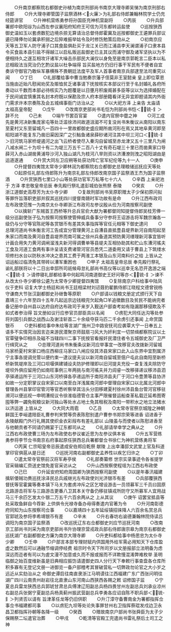 <!-- { "loadSidebar": true } -->
　　○升南京都察院右都御史孙植为南京刑部尚书南京大理寺卿吴悌为南京刑部右侍郎
　　○升大理寺卿管国子监祭酒林＜火廉＞为礼部右侍郎兼翰林院学士仍充经筵讲官
　　○升神机营练勇参将孙国臣充神机营副将
　　○丙辰
　　○升兵部署郎中欧阳谷为山西左参议襄阳府知府王可信为河东都转运盐使
　　○巡按狭西御史温如玉以套虏数犯边境杀掠无算请治总督侍郎霍冀及巡按都御史王遴罪兵部议遴已降俸勿论冀承积弱之后猝难振举姑令及时修饬勉策后勋从之
　　○初南京应天等五卫军人防守浦子口其食盐俱赴买于龙江关已而江浦县李天澜谓浦子口隶本县令买食盐本县引盐不得越江以启私贩巡盐御史已主其议而浦守御及诸军坚执以为不便相持久之遂互相攻讦诸军大噪击杀部民大澜仅以身免至是南京郭乾言二臣本以私忿相殴法当究治仍乞酌议盐以杜争端得  旨买盐地方仍旧行事干军民有不便者自宜奏诉守御官乃敢纵军暴横殊不畏朝廷法度平及军人首事者南京兵部逮至法司重究以闻
　　○丁巳
　　○礼部覆给事中曹当勉奏宗藩子侄莫非王室懿亲  皇上即位覃恩当施由近始凡慰闻劝奖及赈恤贫乏诸事请下抚按核实本部议行至于名封婚礼各府所奏动以千数而本部必待核实乃为题覆是以日壅月积废阁甚多臣等议以为选择婚配在于民间诚宜慎重其名封本府既以保勘及宗人府本部册籍看详无异宜即题请其内外衙门需求许本宗奏陈及会五城缉事衙门访治从之
　　○以大祀方泽  上亲告  太庙请  太祖高皇帝配
　　○戊午
　　○改南京吏部尚书毛恺为刑部尚书恺＜锍-釒＞辞不允
　　○己未
　　○端午节罢百官宴
　　○遣内官祭中霤之神
　　○河工成先是黄河决新集庞家屯等处泛滥徐沛间故道沮洳不可复没尚书朱衡议从南阳以南东至夏村又东至留城凡一百四十一里故都御史盛应期所凿河形在焉又其地阜黄河即至昭阳湖不能复东乃凿旧渠因深广之引鮕鱼诸泉薛砂诸河注其中坝三河口＜锍-釒＞旧河筑马家桥堤遏河之出飞云桥者使尽入秦沟自留城至赤龙津又五十三里凡为闸八减水闸二十为坝十有二为堤三万五千二百八十丈有奇石堤三十里已而凿黄家口导薛河入赤山湖凿黄浦导沙河入独山湖凡为枝河八旱则资以济漕潦则洩之昭阳湖由是运道遂通
　　○升赏大同左卫应朔等处获功阵亡官军纪伦等九十一人
　　○庚申
　　○升提督四夷馆太常寺少卿林润为都察院右佥都御史总理粮储巡抚应天等处
　　○起原任礼部左侍郎陈升为南京礼部左侍郎改南京国子监祭酒王杰为国子监祭酒
　　○升赏狭西七里口小山等处获功官军万私等七十六人
　　○辛酉  上亲祀池于  方泽  孝忠敬皇帝忌辰  奉先殿行祭礼遣彭城伯张熊祭  泰陵
　　○癸亥
　　○升浙江道御史高荐芳为太仆寺少卿
　　○复故刑部尚书吴原职赠太子少保初原问拟等罪忤旨落职吏部并叙其巡抚四川提督南赣时军功故有是命
　　○升江西布政司左布政使范惟一为南京太仆寺卿浙江布政司左参议殷从俭为河南按察司副使
　　○以擒斩广东贼首王西桥等升总兵官俞大猷为署都督同知提督侍郎吴桂芳俸一级分巡副使张子弘为按察司按察使管伸威兵备事分守参将王诏游击将军魏宗瀚各一级仍与分守等官陈祀等各赏银币有差其失事指挥等官任元相等下御史逮问
　　○总理河道尚书朱衡言河工告成宜分管理黄河上自漕县直抵豊县堤界新河自南阳起至朱家口而南及黄河自豊县堤界而南可属之徐州兵备道其预防黄河缮理新河事宜皆听计画合用失力黄河调闸溜浅夫新河得调曹单等县堤夫互相协助其和贮山东漕河徭夫工食及河道工食两有事许呈请支费诸管河官员悉凭二道委用又请于曹县上下筑缕水坝修扫水台以防秋水冲决之患其工费于两淮工本银及山东河南料价之给  上皆从之  诏运船过临清免其带砖以漕军重困也
　　○甲子  太祖高皇帝忌辰  奉先殿行祭礼  谕礼部朕将以十二日出幸邸所司祇候毋怠礼部尚书高仪等以巡幸无名恐开逸游之端＜锍-釒＞请停寝礼部都给事中何起鸣河南道御史王好问等亦＜锍-釒＞谏不从改太仆寺少卿徐公遴为太常寺少卿提督四夷馆
　　○复除南京户科给事中陆凤仪于吏科  诏复大学士杨廷和尚书王廷相梁材刘讱聂豹翟鹏侍郎江晓程文德曾锐杨守谦商大节张汉副都御史孙继鲁等原职
　　○户部请以钱粮文册定式颁行天下自嘉靖三十六年至四十五年凡起运京边钱粮完欠起角□羊追徵数目及贫民不能纳完者备记册中自州县以达府自府达布政司于来岁入觐送户部查考如有隐漏那移侵欺及不如式者参治得  旨文册如议行应参官员部臣具以名闻
　　○虏犯大同任达沟等处参将刘国引兵御之战西山及谢洼斩首二十余级夺获马匹二千余虏引还事闻  上命赏国银币
　　○吏科都给事中朱绘等言湖广施州卫中路安抚司应袭覃大宁一日奉五上语多不实情究治因言迩来游民潜聚京师鼓扇刁风大为奸利宜一切禁缉都察院议以土官覃璧争印相杀及磁不当辖四川二事下抚按官看报奸民潜住者令五城御史及厂卫严行缉究从之
　　○总理河道尚书朱衡条议新河应举事宜一改移官夫改拨新河留城马家桥夏村宋家口杨庄西柳庄马家口八闸应役其沛县宋家口此入山东界中宜割属济宁主事各提调兑管以便约束一逮议提夫议以新河南自留城至佃户屯此自南阳至新桥桥新筑堤岸及三河口坝堰俱建铺设夫防护修理即以旧河提夫充役一查复浅夫除防守堤坝外俱应留用仍如南旺事例三年两挑与南河徭夫并力闾睿一改移驿递议移沛县泗亭驿递运所于三河口山东河桥驿各亭递运所于南阳沛县夫厂于河口令豊萧等县协济如故一分定职掌议自宋家口以南至白洋浅属南河郎中督理自宋家口以北属北河郎中督理各州县掌印官管河等官悉听察举其沽头分田移建夏村徐州沛县鱼台管河官移驻濒河以便巡视一申明漕规议令徐淮临德管仓主事严限催督运船查革私载迁延希图寄囤等弊一蠲免税粮议新河独山等处水占地土免其租税及南阳一带积水之地立法猪水以济运道  上皆从之
　　○大同大雨雹
　　○乙丑
　　○太常寺官祭京城隍之神朝鲜国王李峘遣陪臣礼曹参判宋赞等赍表陈慰别遣户曹参书郑宗荣等进香  诏进香于  永陵献殿门外行礼赐其使织金衣彩叚布有差礼部以  山陵虽与而使者以陈慰进香至与他朝贡者不同请仍赐宴于辽东都司从之
　　○礼部请举幸学之典从之
　　○升江西右布政使曹三旸为左布政使右参议崔近思为左参议俱本省
　　○升五军营练勇参将李节佥书南京右府事起原任狭西总兵署都督佥书徐仁为神机营练勇将军
　　○丙寅  仁宗昭皇帝忌辰遣成安伯郑应乾祭  献陵  上出幸潘邸文武堂上官及科道掌印官俱扈从是日还
　　○巡抚河南右副都御史孟养性以疾乞归许之
　　○丁卯
　　○遣太常寺官祭前汉将军寿亭侯
　　○礼部奏纂修  世宗实录事迹令各省提学官采辑编汇赍送史馆免差官采访从之
　　○升山西按察使程瑶为江西右布政使
　　○己巳
　　○升延安府知府周国卿为狭西按察司副使
　　○以是年春汛福建擒斩倭贼功赉巡抚涂泽民总兵戚继光左布政使刘光济银币有差
　　○兵部覆狭西督抚等官霍冀等奏本镇下马关为套虏冲斥之区乞增设游击一员领募军三千员曰固原北路游击将军与三路游击更番八卫其本关守备仍移驻镇戎所防守又所募军人宜用战马三千余匹乞发太仆银二万五千六百余两从之  上从其议
　　○庚午  诏罢宝抵县等处采取鱼鲜自今荐新  上供俱令光禄寺备办毋得奏遣内官著为令
　　○升河南彰德府同知为山东按察司佥事
　　○以嘉靖四十五年延绥镇招徕降人六百余名赏总兵官郭琥及参将李希靖银币有差
　　○辛未
　　○升右春坊右谕德兼翰林院侍读吕调阳为南京国子监祭酒
　　○改巡抚辽东右佥都御史刘应节巡抚河南
　　○改南京工部尚书刘采为南京吏部尚书升协理京营戎政兵部右侍郎唐宗皋为南京右都御史巡抚湖广右副都御史方廉为南京大理寺卿
　　○升吏科都给事中杨思忠为太仆寺少卿
　　○壬申
　　○户部言本部专理财赋内供国用外给军需必用知天下仓库盈虚之数然后可以通融节缩调停经费  祖宗时令天下所司岁以文册报部立法明备为虑深远而迩者有司以为虗文漫不加意或久而不报或报而不详欺慢混淆弊难枚举  圣明临御之始百度维新虽是旧典相应振饬请遣御史四人分行天下奉敕行事查盘各仓库所积多寡有无登记文册一进御览一备户部稽考其冒破营私一切弊政勿论官之大小岁之远近从实劾治从之  命御史谭启往南直隶浙江马明谟往江西福建广东广西张问明往湖广四川云南贵州赵岩往北直隶山东河南山西狭西各赐之敕  诏修国子监
　　○宁夏总兵雷龙狭西总兵郭琥甘肃总兵傅津辽阳副总兵杨四畏甘州左副总兵刘承业凉州右副总兵张弼宁夏副总兵杨真蓟州振武营副总兵李勇各应诏自陈不职兵部＜锍-釒＞列贤否以请有  旨津革任龙等仍旧供职
　　○升汀漳守备曹南金为署都指挥佥事佥书福建都司事
　　○以虏犯九坝等处论失事罪甘州右卫指挥蔡琨发戍边卫永昌卫都指挥孙朝等各降一级
　　○癸酉
　　○赠故南京户部尚书张舜臣为太子少保赐祭二坛遣官治葬
　　○甲戌
　　○乾清等官殿工完遣尚书雷礼祭后土司工之神
